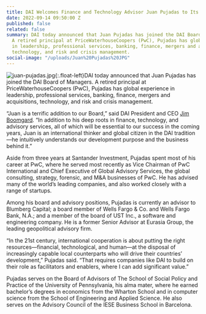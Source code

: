 ```yaml
---
title: DAI Welcomes Finance and Technology Advisor Juan Pujadas to Its Board
date: 2022-09-14 09:50:00 Z
published: false
related: false
summary: DAI today announced that Juan Pujadas has joined the DAI Board of Managers.
  A retired principal at PriceWaterhouseCoopers (PwC), Pujadas has global experience
  in leadership, professional services, banking, finance, mergers and acquisitions,
  technology, and risk and crisis management.
social-image: "/uploads/Juan%20Pujadas%20JPG"
---
```


![juan-pujadas.jpg](/uploads/juan-pujadas.jpg){:.float-left}DAI today announced that Juan Pujadas has joined the DAI Board of Managers. A retired principal at PriceWaterhouseCoopers (PwC), Pujadas has global experience in leadership, professional services, banking, finance, mergers and acquisitions, technology, and risk and crisis management.

“Juan is a terrific addition to our Board,” said DAI President and CEO [Jim Boomgard](https://www.dai.com/who-we-are/board/james-boomgard). “In addition to his deep roots in finance, technology, and advisory services, all of which will be essential to our success in the coming years, Juan is an international thinker and global citizen in the DAI tradition—he intuitively understands our development purpose and the business behind it.” 

Aside from three years at Santander Investment, Pujadas spent most of his career at PwC, where he served most recently as Vice Chairman of PwC International and Chief Executive of Global Advisory Services, the global consulting, strategy, forensic, and M&A businesses of PwC. He has advised many of the world’s leading companies, and also worked closely with a range of startups. 

Among his board and advisory positions, Pujadas is currently an advisor to Blumberg Capital; a board member of Wells Fargo & Co. and Wells Fargo Bank, N.A.; and a member of the board of UST Inc., a software and engineering company. He is a former Senior Advisor at Eurasia Group, the leading geopolitical advisory firm.

“In the 21st century, international cooperation is about putting the right resources—financial, technological, and human—at the disposal of increasingly capable local counterparts who will drive their countries’ development,” Pujadas said. “That requires companies like DAI to build on their role as facilitators and enablers, where I can add significant value.”

Pujadas serves on the Board of Advisors of The School of Social Policy and Practice of the University of Pennsylvania, his alma mater, where he earned bachelor’s degrees in economics from the Wharton School and in computer science from the School of Engineering and Applied Science. He also serves on the Advisory Council of the IESE Business School in Barcelona.